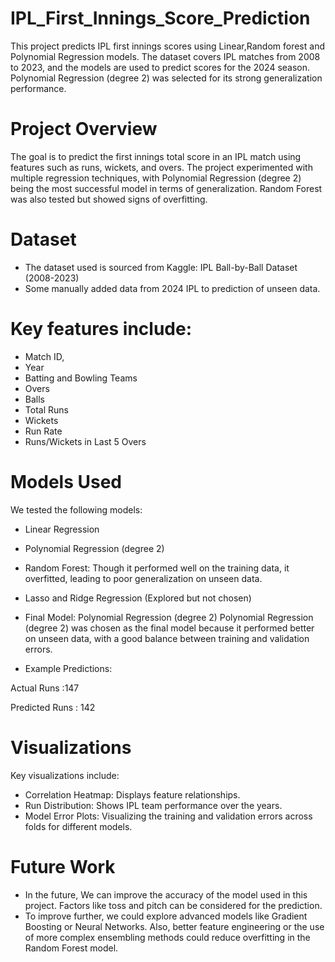 # IPL_First_Innings_Score_Prediction
This project predicts IPL first innings scores using Linear,Random forest and Polynomial Regression models. The dataset covers IPL matches from 2008 to 2023, and the models are used to predict scores for the 2024 season. Polynomial Regression (degree 2) was selected for its strong generalization performance.

# Project Overview
The goal is to predict the first innings total score in an IPL match using features such as runs, wickets, and overs. The project experimented with multiple regression techniques, with Polynomial Regression (degree 2) being the most successful model in terms of generalization. Random Forest was also tested but showed signs of overfitting.

# Dataset
- The dataset used is sourced from Kaggle: IPL Ball-by-Ball Dataset (2008-2023)
- Some manually added data from 2024 IPL to prediction of unseen data. 

# Key features include:

- Match ID,
- Year
- Batting and Bowling Teams
- Overs
-  Balls
- Total Runs
- Wickets
- Run Rate
- Runs/Wickets in Last 5 Overs

# Models Used
We tested the following models:

- Linear Regression
- Polynomial Regression (degree 2)
- Random Forest: Though it performed well on the training data, it overfitted, leading to poor generalization on unseen data.
- Lasso and Ridge Regression (Explored but not chosen)

- Final Model: Polynomial Regression (degree 2)
Polynomial Regression (degree 2) was chosen as the final model because it performed better on unseen data, with a good balance between training and validation errors.



- Example Predictions:

Actual Runs	   :147

Predicted Runs : 142

# Visualizations
Key visualizations include:

- Correlation Heatmap: Displays feature relationships.
- Run Distribution: Shows IPL team performance over the years.
- Model Error Plots: Visualizing the training and validation errors across folds for different models.


# Future Work
-  In the future, We can improve the accuracy of the model used in this project. Factors like toss and pitch can be considered for the prediction.
- To improve further, we could explore advanced models like Gradient Boosting or Neural Networks. Also, better feature engineering or the use of more complex ensembling methods could reduce overfitting in the Random Forest model.



